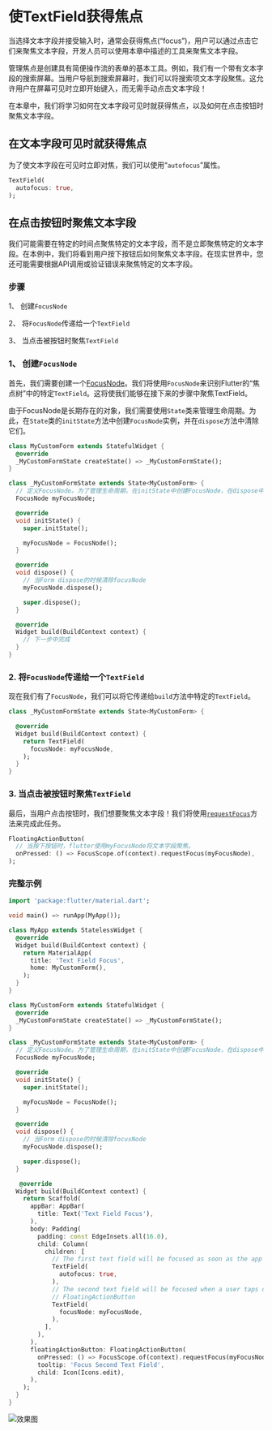 # 使TextField获得焦点

当选择文本字段并接受输入时，通常会获得焦点(“focus”)，用户可以通过点击它们来聚焦文本字段，开发人员可以使用本章中描述的工具来聚焦文本字段。

管理焦点是创建具有简便操作流的表单的基本工具。例如，我们有一个带有文本字段的搜索屏幕。当用户导航到搜索屏幕时，我们可以将搜索项文本字段聚焦。这允许用户在屏幕可见时立即开始键入，而无需手动点击文本字段！

在本章中，我们将学习如何在文本字段可见时就获得焦点，以及如何在点击按钮时聚焦文本字段。

## 在文本字段可见时就获得焦点

为了使文本字段在可见时立即对焦，我们可以使用“`autofocus`”属性。

```dart
TextField(
  autofocus: true,
);
```

## 在点击按钮时聚焦文本字段

我们可能需要在特定的时间点聚焦特定的文本字段，而不是立即聚焦特定的文本字段。在本例中，我们将看到用户按下按钮后如何聚焦文本字段。在现实世界中，您还可能需要根据API调用或验证错误来聚焦特定的文本字段。

### 步骤

1、 创建`FocusNode`

2、 将`FocusNode`传递给一个`TextField`

3、 当点击被按钮时聚焦`TextField`

### 1、 创建`FocusNode`

首先，我们需要创建一个[FocusNode](https://docs.flutter.io/flutter/widgets/FocusNode-class.html)。我们将使用`FocusNode`来识别Flutter的“焦点树”中的特定`TextField`。这将使我们能够在接下来的步骤中聚焦TextField。

由于FocusNode是长期存在的对象，我们需要使用`State`类来管理生命周期。为此，在`State`类的`initState`方法中创建`FocusNode`实例，并在`dispose`方法中清除它们。

```dart
class MyCustomForm extends StatefulWidget {
  @override
  _MyCustomFormState createState() => _MyCustomFormState();
}

class _MyCustomFormState extends State<MyCustomForm> {
  // 定义FocusNode。为了管理生命周期，在initState中创建FocusNode，在dispose中清除FocusNode
  FocusNode myFocusNode;

  @override
  void initState() {
    super.initState();

    myFocusNode = FocusNode();
  }

  @override
  void dispose() {
    // 当Form dispose的时候清除focusNode
    myFocusNode.dispose();

    super.dispose();
  }

  @override
  Widget build(BuildContext context) {
    // 下一步中完成
  }
}
```

### 2. 将`FocusNode`传递给一个`TextField`

现在我们有了`FocusNode`，我们可以将它传递给`build`方法中特定的`TextField`。

```dart
class _MyCustomFormState extends State<MyCustomForm> {

  @override
  Widget build(BuildContext context) {
    return TextField(
      focusNode: myFocusNode,
    );
  }
}
```

### 3. 当点击被按钮时聚焦`TextField`

最后，当用户点击按钮时，我们想要聚焦文本字段！我们将使用[`requestFocus`](https://docs.flutter.io/flutter/widgets/FocusScopeNode/requestFocus.html)方法来完成此任务。

```dart
FloatingActionButton(
  // 当按下按钮时，flutter使用myFocusNode将文本字段聚焦。
  onPressed: () => FocusScope.of(context).requestFocus(myFocusNode),
);
```

### 完整示例

```dart
import 'package:flutter/material.dart';

void main() => runApp(MyApp());

class MyApp extends StatelessWidget {
  @override
  Widget build(BuildContext context) {
    return MaterialApp(
      title: 'Text Field Focus',
      home: MyCustomForm(),
    );
  }
}

class MyCustomForm extends StatefulWidget {
  @override
  _MyCustomFormState createState() => _MyCustomFormState();
}

class _MyCustomFormState extends State<MyCustomForm> {
  // 定义FocusNode。为了管理生命周期，在initState中创建FocusNode，在dispose中清除FocusNode
  FocusNode myFocusNode;

  @override
  void initState() {
    super.initState();

    myFocusNode = FocusNode();
  }

  @override
  void dispose() {
    // 当Form dispose的时候清除focusNode
    myFocusNode.dispose();

    super.dispose();
  }

   @override
  Widget build(BuildContext context) {
    return Scaffold(
      appBar: AppBar(
        title: Text('Text Field Focus'),
      ),
      body: Padding(
        padding: const EdgeInsets.all(16.0),
        child: Column(
          children: [
            // The first text field will be focused as soon as the app starts
            TextField(
              autofocus: true,
            ),
            // The second text field will be focused when a user taps on the
            // FloatingActionButton
            TextField(
              focusNode: myFocusNode,
            ),
          ],
        ),
      ),
      floatingActionButton: FloatingActionButton(
        onPressed: () => FocusScope.of(context).requestFocus(myFocusNode),
        tooltip: 'Focus Second Text Field',
        child: Icon(Icons.edit),
      ), 
    );
  }
}
```

![效果图](https://flutter.io/images/cookbook/focus.gif)

